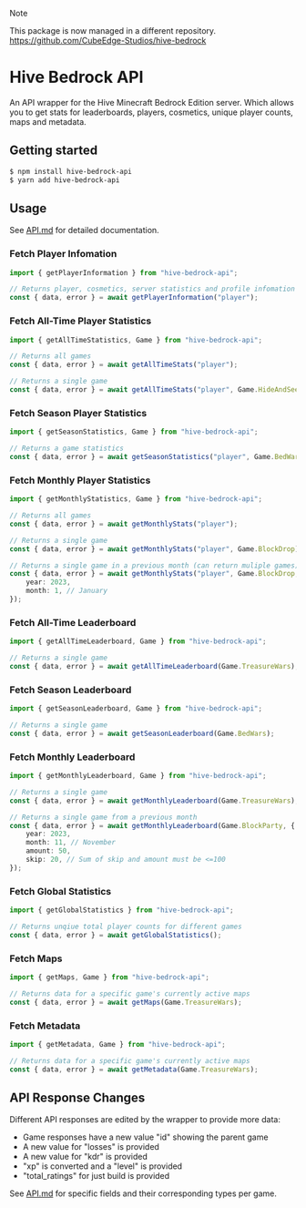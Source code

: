 > [!NOTE]
> This package is now managed in a different repository. https://github.com/CubeEdge-Studios/hive-bedrock

# Hive Bedrock API

An API wrapper for the Hive Minecraft Bedrock Edition server. Which allows you to get stats for leaderboards, players, cosmetics, unique player counts, maps and metadata.

## Getting started

```bash
$ npm install hive-bedrock-api
$ yarn add hive-bedrock-api
```

## Usage

See [API.md](docs/API.md) for detailed documentation.

### Fetch Player Infomation

```ts
import { getPlayerInformation } from "hive-bedrock-api";

// Returns player, cosmetics, server statistics and profile infomation
const { data, error } = await getPlayerInformation("player");
```

### Fetch All-Time Player Statistics

```ts
import { getAllTimeStatistics, Game } from "hive-bedrock-api";

// Returns all games
const { data, error } = await getAllTimeStats("player");

// Returns a single game
const { data, error } = await getAllTimeStats("player", Game.HideAndSeek);
```

### Fetch Season Player Statistics

```ts
import { getSeasonStatistics, Game } from "hive-bedrock-api";

// Returns a game statistics
const { data, error } = await getSeasonStatistics("player", Game.BedWars);
```

### Fetch Monthly Player Statistics

```ts
import { getMonthlyStatistics, Game } from "hive-bedrock-api";

// Returns all games
const { data, error } = await getMonthlyStats("player");

// Returns a single game
const { data, error } = await getMonthlyStats("player", Game.BlockDrop);

// Returns a single game in a previous month (can return muliple games)
const { data, error } = await getMonthlyStats("player", Game.BlockDrop, {
    year: 2023,
    month: 1, // January
});
```

### Fetch All-Time Leaderboard

```ts
import { getAllTimeLeaderboard, Game } from "hive-bedrock-api";

// Returns a single game
const { data, error } = await getAllTimeLeaderboard(Game.TreasureWars);
```

### Fetch Season Leaderboard

```ts
import { getSeasonLeaderboard, Game } from "hive-bedrock-api";

// Returns a single game
const { data, error } = await getSeasonLeaderboard(Game.BedWars);
```

### Fetch Monthly Leaderboard

```ts
import { getMonthlyLeaderboard, Game } from "hive-bedrock-api";

// Returns a single game
const { data, error } = await getMonthlyLeaderboard(Game.TreasureWars);

// Returns a single game from a previous month
const { data, error } = await getMonthlyLeaderboard(Game.BlockParty, {
    year: 2023,
    month: 11, // November
    amount: 50,
    skip: 20, // Sum of skip and amount must be <=100
});
```

### Fetch Global Statistics

```ts
import { getGlobalStatistics } from "hive-bedrock-api";

// Returns unqiue total player counts for different games
const { data, error } = await getGlobalStatistics();
```

### Fetch Maps

```ts
import { getMaps, Game } from "hive-bedrock-api";

// Returns data for a specific game's currently active maps
const { data, error } = await getMaps(Game.TreasureWars);
```

### Fetch Metadata

```ts
import { getMetadata, Game } from "hive-bedrock-api";

// Returns data for a specific game's currently active maps
const { data, error } = await getMetadata(Game.TreasureWars);
```

## API Response Changes

Different API responses are edited by the wrapper to provide more data:

-   Game responses have a new value "id" showing the parent game
-   A new value for "losses" is provided
-   A new value for "kdr" is provided
-   "xp" is converted and a "level" is provided
-   "total_ratings" for just build is provided

See [API.md](docs/API.md#game-statistics-types) for specific fields and their corresponding types per game.

